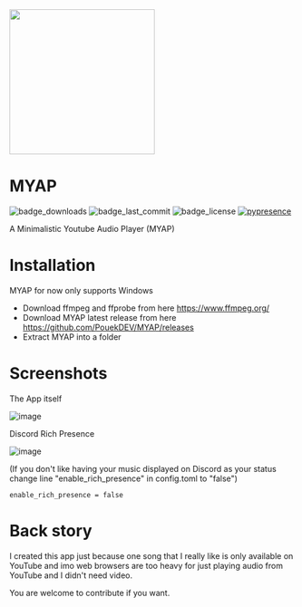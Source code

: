 <img src="https://user-images.githubusercontent.com/64737924/210854929-b4f80382-71a6-4b03-9d41-c88b31b75bb3.png" width="256">

# MYAP
![badge_downloads](https://img.shields.io/github/downloads/PouekDEV/MYAP/total?style=for-the-badge)
![badge_last_commit](https://img.shields.io/github/last-commit/PouekDEV/MYAP?style=for-the-badge)
![badge_license](https://img.shields.io/github/license/PouekDEV/MYAP?style=for-the-badge)
[![pypresence](https://img.shields.io/badge/using-pypresence-00bb88.svg?style=for-the-badge&logo=discord&logoWidth=20)](https://github.com/qwertyquerty/pypresence)

A Minimalistic Youtube Audio Player (MYAP)

# Installation
MYAP for now only supports Windows

- Download ffmpeg and ffprobe from here https://www.ffmpeg.org/
- Download MYAP latest release from here https://github.com/PouekDEV/MYAP/releases
- Extract MYAP into a folder

# Screenshots
The App itself

![image](https://user-images.githubusercontent.com/64737924/211200492-55e93000-7a1b-4fa4-b855-1a1f135fd07b.png)

Discord Rich Presence

![image](https://user-images.githubusercontent.com/64737924/212569442-7e128ba2-1bba-486f-b7aa-780ba17d3ddb.png)


(If you don't like having your music displayed on Discord as your status change line "enable_rich_presence" in config.toml to "false")
```
enable_rich_presence = false
```


# Back story
I created this app just because one song that I really like is only available on YouTube and imo web browsers are too heavy for just playing audio from YouTube and I didn't need video.

You are welcome to contribute if you want.
